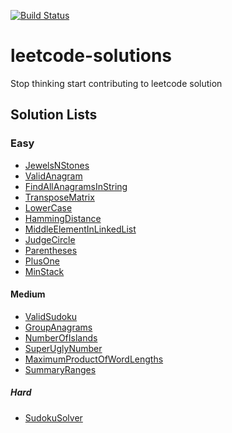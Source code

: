 [![Build Status](https://travis-ci.org/pratikpalashikar/leetcode-solutions.svg?branch=master)](https://travis-ci.org/pratikpalashikar/leetcode-solutions)

# leetcode-solutions
Stop thinking start contributing to leetcode solution


## Solution Lists

### Easy 

- [JewelsNStones](https://github.com/pratikpalashikar/leetcode-solutions/blob/master/src/main/java/com/techmisal/easy/JewelsNStones.java)
- [ValidAnagram](https://github.com/harmishlakhani/leetcode-solutions/blob/master/src/main/java/com/techmisal/medium/ValidAnagram.java)
- [FindAllAnagramsInString](https://github.com/harmishlakhani/leetcode-solutions/blob/master/src/main/java/com/techmisal/medium/FindAllAnagramsInString.java)
- [TransposeMatrix](https://github.com/pratikpalashikar/leetcode-solutions/blob/master/src/main/java/com/techmisal/easy/TransposeMatrix.java)
- [LowerCase](https://github.com/pratikpalashikar/leetcode-solutions/blob/master/src/main/java/com/techmisal/easy/LowerCase.java)
- [HammingDistance](https://github.com/pratikpalashikar/leetcode-solutions/blob/master/src/main/java/com/techmisal/easy/HammingDistance.java)
- [MiddleElementInLinkedList](https://github.com/pratikpalashikar/leetcode-solutions/blob/master/src/main/java/com/techmisal/easy/MiddleElement.java)
- [JudgeCircle](https://github.com/pratikpalashikar/leetcode-solutions/blob/master/src/main/java/com/techmisal/easy/JudgeCircle.java)
- [Parentheses](https://github.com/pratikpalashikar/leetcode-solutions/blob/master/src/main/java/com/techmisal/easy/Parentheses.java)
- [PlusOne](https://github.com/pratikpalashikar/leetcode-solutions/blob/master/src/main/java/com/techmisal/easy/PlusOne.java)
- [MinStack](https://github.com/pratikpalashikar/leetcode-solutions/blob/master/src/main/java/com/techmisal/easy/MinStack.java)

#### Medium

- [ValidSudoku](https://github.com/pratikpalashikar/leetcode-solutions/blob/master/src/main/java/com/techmisal/medium/ValidSudoku.java)
- [GroupAnagrams](https://github.com/pratikpalashikar/leetcode-solutions/blob/master/src/main/java/com/techmisal/medium/GroupAnagrams.java)
- [NumberOfIslands](https://github.com/pratikpalashikar/leetcode-solutions/blob/master/src/main/java/com/techmisal/medium/NumberOfIslands.java)
- [SuperUglyNumber](https://github.com/pratikpalashikar/leetcode-solutions/blob/master/src/main/java/com/techmisal/medium/SuperUglyNumber.java)
- [MaximumProductOfWordLengths](https://github.com/pratikpalashikar/leetcode-solutions/blob/master/src/main/java/com/techmisal/medium/MaximumProductOfWordLengths.java)
- [SummaryRanges](https://github.com/pratikpalashikar/leetcode-solutions/blob/master/src/main/java/com/techmisal/medium/SummaryRanges.java)

##### Hard

- [SudokuSolver](https://github.com/pratikpalashikar/leetcode-solutions/blob/master/src/main/java/com/techmisal/hard/SudokuSolver.java)
